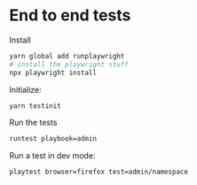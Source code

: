 # End to end tests

Install

```bash
yarn global add runplaywright
# install the playwright stuff
npx playwright install
```

Initialize:

```bash
yarn testinit
```

Run the tests

```bash
runtest playbook=admin
```

Run a test in dev mode:

```bash
playtest browser=firefox test=admin/namespace
```